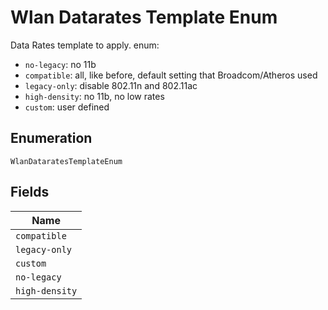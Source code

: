 
# Wlan Datarates Template Enum

Data Rates template to apply. enum:

* `no-legacy`: no 11b
* `compatible`: all, like before, default setting that Broadcom/Atheros used
* `legacy-only`: disable 802.11n and 802.11ac
* `high-density`: no 11b, no low rates
* `custom`: user defined

## Enumeration

`WlanDataratesTemplateEnum`

## Fields

| Name |
|  --- |
| `compatible` |
| `legacy-only` |
| `custom` |
| `no-legacy` |
| `high-density` |

